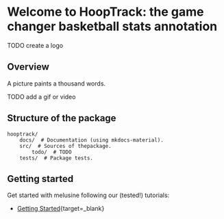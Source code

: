 # Welcome to HoopTrack: the game changer basketball stats annotation

TODO create a logo

## Overview

A picture paints a thousand words.

TODO add a gif or video

## Structure of the package

    hooptrack/
        docs/  # Documentation (using mkdocs-material).
        src/  # Sources of thepackage.
            todo/  # TODO
        tests/  # Package tests.

## Getting started

Get started with melusine following our (tested!) tutorials:

* [Getting Started](tutorials/00_GettingStarted.md){target=_blank}
